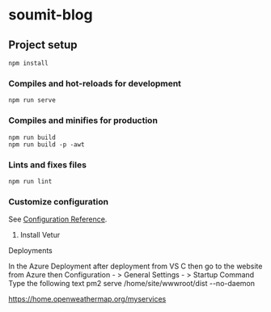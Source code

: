 # soumit-blog

## Project setup
```
npm install
```

### Compiles and hot-reloads for development
```
npm run serve
```

### Compiles and minifies for production
```
npm run build
npm run build -p -awt
```

### Lints and fixes files
```
npm run lint
```

### Customize configuration
See [Configuration Reference](https://cli.vuejs.org/config/).

1. Install Vetur


Deployments

In the Azure Deployment after deployment from VS C then go to the website from Azure then
Configuration - > General Settings - > Startup Command
Type the following text 
pm2 serve /home/site/wwwroot/dist --no-daemon

https://home.openweathermap.org/myservices
